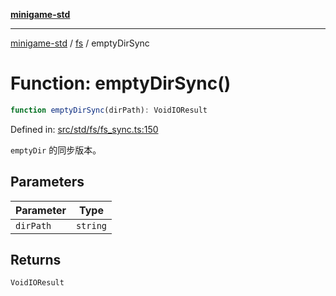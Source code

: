 [**minigame-std**](../../../README.md)

***

[minigame-std](../../../README.md) / [fs](../README.md) / emptyDirSync

# Function: emptyDirSync()

```ts
function emptyDirSync(dirPath): VoidIOResult
```

Defined in: [src/std/fs/fs\_sync.ts:150](https://github.com/JiangJie/minigame-std/blob/ff3594872b1efbdbc13aabe99588385e855b50dc/src/std/fs/fs_sync.ts#L150)

`emptyDir` 的同步版本。

## Parameters

| Parameter | Type |
| ------ | ------ |
| `dirPath` | `string` |

## Returns

`VoidIOResult`
